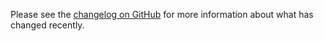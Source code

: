 Please see the [changelog on GitHub](https://github.com/VanOns/filament-navigation/blob/main/CHANGELOG.md) for more
information about what has changed recently.

